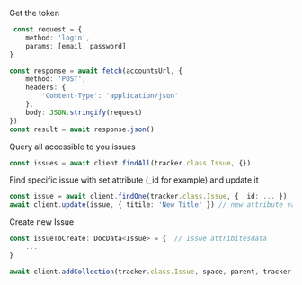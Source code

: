 Get the token
```ts
 const request = {
    method: 'login',
    params: [email, password]
}

const response = await fetch(accountsUrl, {
    method: 'POST',
    headers: {
        'Content-Type': 'application/json'
    },
    body: JSON.stringify(request)
})
const result = await response.json()
```


Query all accessible to you issues
```ts
const issues = await client.findAll(tracker.class.Issue, {})
```

Find specific issue with set attribute (_id for example) and update it
```ts
const issue = await client.findOne(tracker.class.Issue, { _id: ... })
await client.update(issue, { titile: 'New Title' }) // new attribute values
```


Create new Issue
```ts
const issueToCreate: DocData<Issue> = {  // Issue attribitesdata
    ...
}

await client.addCollection(tracker.class.Issue, space, parent, tracker.class.Issue, 'subIssues', issueToCreate)
```